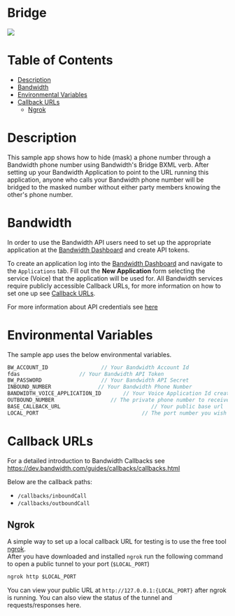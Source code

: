 # Bridge
<a href="http://dev.bandwidth.com"><img src="https://s3.amazonaws.com/bwdemos/BW-VMP.png"/></a>
</div>

# Table of Contents

<!-- TOC -->

- [Description](#description)
- [Bandwidth](#bandwidth)
- [Environmental Variables](#environmental-variables)
- [Callback URLs](#callback-urls)
    - [Ngrok](#ngrok)

<!-- /TOC -->

# Description
This sample app shows how to hide (mask) a phone number through a Bandwidth phone number using Bandwidth's Bridge BXML verb. After setting up your Bandwidth Application to point to the URL running this application, anyone who calls your Bandwidth phone number will be bridged to the masked number without either party members knowing the other's phone number.

# Bandwidth
In order to use the Bandwidth API users need to set up the appropriate application at the [Bandwidth Dashboard](https://dashboard.bandwidth.com/) and create API tokens.

To create an application log into the [Bandwidth Dashboard](https://dashboard.bandwidth.com/) and navigate to the `Applications` tab.  Fill out the **New Application** form selecting the service (Voice) that the application will be used for.  All Bandwidth services require publicly accessible Callback URLs, for more information on how to set one up see [Callback URLs](#callback-urls).

For more information about API credentials see [here](https://dev.bandwidth.com/guides/accountCredentials.html#top)

# Environmental Variables
The sample app uses the below environmental variables.
```java
BW_ACCOUNT_ID                 // Your Bandwidth Account Id
fdas                   // Your Bandwidth API Token
BW_PASSWORD                   // Your Bandwidth API Secret
INBOUND_NUMBER               // Your Bandwidth Phone Number
BANDWIDTH_VOICE_APPLICATION_ID       // Your Voice Application Id created in the dashboard
OUTBOUND_NUMBER                  // The private phone number to receive the masked call
BASE_CALLBACK_URL                             // Your public base url
LOCAL_PORT                                 // The port number you wish to run the sample on
```

# Callback URLs

For a detailed introduction to Bandwidth Callbacks see https://dev.bandwidth.com/guides/callbacks/callbacks.html

Below are the callback paths:
* `/callbacks/inboundCall`
* `/callbacks/outboundCall`

## Ngrok

A simple way to set up a local callback URL for testing is to use the free tool [ngrok](https://ngrok.com/).  
After you have downloaded and installed `ngrok` run the following command to open a public tunnel to your port (`$LOCAL_PORT`)
```cmd
ngrok http $LOCAL_PORT
```
You can view your public URL at `http://127.0.0.1:{LOCAL_PORT}` after ngrok is running.  You can also view the status of the tunnel and requests/responses here.
